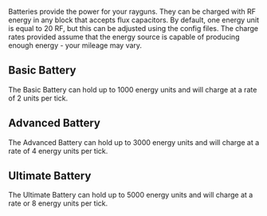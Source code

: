Batteries provide the power for your rayguns. They can be charged with RF energy
in any block that accepts flux capacitors. By default, one energy unit is equal
to 20 RF, but this can be adjusted using the config files. The charge rates
provided assume that the energy source is capable of producing enough energy - 
your mileage may vary.

## Basic Battery

The Basic Battery can hold up to 1000 energy units and will charge at a rate of
2 units per tick.

## Advanced Battery

The Advanced Battery can hold up to 3000 energy units and will charge at a rate
of 4 energy units per tick.

## Ultimate Battery

The Ultimate Battery can hold up to 5000 energy units and will charge at a rate
or 8 energy units per tick.